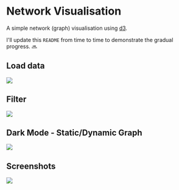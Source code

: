 # Network Visualisation 
A simple network (graph) visualisation using [d3](https://github.com/d3/d3).

I'll update this `README` from time to time to demonstrate the gradual progress. 🔜


## Load data
<kbd><img src="https://i.imgur.com/C8CIcYy.gif"/><kbd>  

## Filter
<kbd><img src="https://i.imgur.com/aMxrxOL.gif"/><kbd> 

## Dark Mode - Static/Dynamic Graph
<kbd><img src="https://i.imgur.com/6jOOU4b.gif"/><kbd>  

## Screenshots
<kbd><img src="https://i.imgur.com/9945tmZ.gif"/><kbd>
